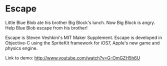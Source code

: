 Escape
======

Little Blue Blob ate his brother Big Block's lunch. Now Big Block is angry. Help Blue Blob escape from his brother!

Escape is Steven Veshkini's MIT Maker Supplement. Escape is developed in Objective-C using the SpriteKit framework for iOS7, Apple's new game and physics engine.

Link to demo: http://www.youtube.com/watch?v=G-OmGZH5h6U

